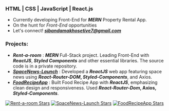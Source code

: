 ### HTML | CSS | JavaScript | React.js
* Currently developing Front-End for **<em>MERN</em>** Property Rental App.
* On the hunt for <em>Front-End</em> opportunities
* Let's connect! **<em>sibandamakhosetive7@gmail.com</em>**

### Projects:

* **<em>Rent-a-room</em>** : **<em>MERN</em>** Full-Stack project. Leading Front-End with **<em>ReactJS</em>**, **<em>Styled Components</em>** and other essential libraries. The source code is in a private repository.
* **<em>[SpaceNews-Launch](https://makhoe7-spacenews.netlify.app)</em>** : Developed a **<em>ReactJS</em>** web app featuring space news using **<em>React-Router-DOM</em>, <em>Styled-Components</em>**, and Axios.
* **<em>[FoodRecipeApp](https://makhoe7-recipeapp.netlify.app/)</em>** : Built Food Recipe App with **<em>ReactJS</em>**, emphasizing clean design and responsiveness. Used **<em>React-Router-Dom</em>, Axios, <em>Styled-Components</em>**.

[![Rent-a-room Stars](https://img.shields.io/github/stars/Makhosetive7/Rent-a-room)](https://github.com/your_username/Rent-a-room)
[![SpaceNews-Launch Stars](https://img.shields.io/github/stars/Makhosetive7/SpaceNews-Launch)](https://github.com/your_username/SpaceNews-Launch)
[![FoodRecipeApp Stars](https://img.shields.io/github/stars/Makhosetive7/FoodRecipeApp)](https://github.com/your_username/FoodRecipeApp)
